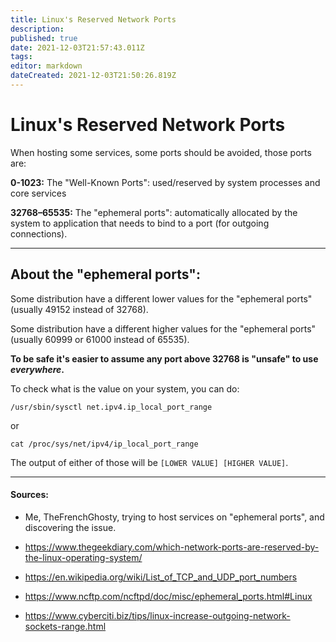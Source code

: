 ```yaml
---
title: Linux's Reserved Network Ports
description: 
published: true
date: 2021-12-03T21:57:43.011Z
tags: 
editor: markdown
dateCreated: 2021-12-03T21:50:26.819Z
---
```


# Linux's Reserved Network Ports

When hosting some services, some ports should be avoided, those ports are:

**0-1023:** The "Well-Known Ports": used/reserved by system processes and core services

**32768–65535:** The "ephemeral ports": automatically allocated by the system to application that needs to bind to a port (for outgoing connections).


---

## About the "ephemeral ports":

Some distribution have a different lower values for the "ephemeral ports" (usually 49152 instead of 32768).

Some distribution have a different higher values for the "ephemeral ports" (usually 60999 or 61000 instead of 65535).

**To be safe it's easier to assume any port above 32768 is "unsafe" to use *everywhere*.**

To check what is the value on your system, you can do:

```
/usr/sbin/sysctl net.ipv4.ip_local_port_range
```

or

```
cat /proc/sys/net/ipv4/ip_local_port_range
```

The output of either of those will be `[LOWER VALUE] [HIGHER VALUE]`.


---

#### Sources:

- Me, TheFrenchGhosty, trying to host services on "ephemeral ports", and discovering the issue.

- https://www.thegeekdiary.com/which-network-ports-are-reserved-by-the-linux-operating-system/

- https://en.wikipedia.org/wiki/List_of_TCP_and_UDP_port_numbers

- https://www.ncftp.com/ncftpd/doc/misc/ephemeral_ports.html#Linux

- https://www.cyberciti.biz/tips/linux-increase-outgoing-network-sockets-range.html